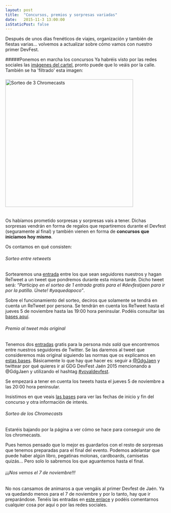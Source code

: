 ```yaml
---
layout: post
title:  "Concursos, premios y sorpresas variadas"
date:   2015-11-3 13:00:00
isStaticPost: false
---
```

Después de unos días frenéticos de viajes, organización y también de fiestas varias... volvemos a actualizar sobre cómo vamos con nuestro primer DevFest. 



#####Ponemos en marcha los concursos
Ya habréis visto por las redes sociales las <a href="https://plus.google.com/events/gallery/c100se89mphmshuvqambiib18bs?pid=6211567270158909026&oid=116243063925737679471&sort=6" target="_blank">imágenes del cartel</a>, pronto puede que lo veáis por la calle. También se ha 'filtrado' esta imagen:
<img src="../../../img/posts/chromecast.jpg" title="Chromecasts" alt="Sorteo de 3 Chromecasts" style="width: 400px; margin: auto;margin-top: 20px;margin-bottom: 20px;">

Os habíamos prometido sorpresas y sorpresas vais a tener. Dichas sorpresas vendrán en forma de regalos que repartiremos durante el Devfest (seguramente al final) y también vienen en forma de **concursos que iniciamos hoy mismo**. 

Os contamos en qué consisten:



###### Sorteo entre retweets

Sortearemos una <a href="www.eventbrite.es/e/entradas-devfest-jaen-2015-19077358894" target="_blank">entrada</a> entre los que sean seguidores nuestros y hagan ReTweet a un tweet que pondremos durante esta misma tarde. Dicho tweet será: *“Participo en el sorteo de 1 entrada gratis para el #devfestjaen para ir por la patilla. Únete! #yaquedapoco”*.

Sobre el funcionamiento del sorteo, deciros que solamente se tendrá en cuenta un ReTweet por persona. Se tendrán en cuenta los ReTweet hasta el jueves 5 de noviembre hasta las 19:00 hora peninsular. Podéis consultar las <a href="https://docs.google.com/document/d/1IvrO-GK8xk0WpQeRKltnJQp3GMB1lbgHcoVqeTknd-s/edit?usp=sharing" target="_blank">bases aquí</a>.



###### Premio al tweet más original

Tenemos dos <a href="www.eventbrite.es/e/entradas-devfest-jaen-2015-19077358894" target="_blank">entradas</a> gratis para la persona *más salá* que encontremos entre nuestros seguidores de Twitter. Se las daremos al tweet que consideremos más original siguiendo las normas que os explicamos en <a href="https://docs.google.com/document/d/1qSvk9i_HG_dUmNC5IU_frLmXA4LSR3TKCBPu2ZcQTZc/edit?usp=sharing" target="_blank">estas bases</a>. Básicamente lo que hay que hacer es: seguir a <a href="https://twitter.com/GdgJaen" target="_blank">@GdgJaen</a> y twittear por qué quieres ir al GDG DevFest Jaén 2015 mencionando a @GdgJaen y utilizando el hashtag <a href="https://twitter.com/search?f=tweets&q=voyaldevfest&src=typd" target="_blank">#voyaldevfest</a>. 

Se empezará a tener en cuenta los tweets hasta el jueves 5 de noviembre a las 20:00 hora peninsular.

Insistimos en que veais <a href="https://docs.google.com/document/d/1qSvk9i_HG_dUmNC5IU_frLmXA4LSR3TKCBPu2ZcQTZc/edit?usp=sharing" target="_blank">las bases</a> para ver las fechas de inicio y fin del concurso y otra información de interés.



###### Sorteo de los Chromecasts

Estaréis bajando por la página a ver cómo se hace para conseguir uno de los chromecasts.

Pues hemos pensado que lo mejor es guardarlos con el resto de sorpresas que tenemos preparadas para el final del evento. Podemos adelantar que puede haber algún libro, pegatinas molonas, cardboards, camisetas quizás... Pero solo lo sabremos los que aguantemos hasta el final.


###### ¡¡¡Nos vemos el 7 de noviembre!!!

No nos cansamos de animaros a que vengáis al primer Devfest de Jaén. 
Ya va quedando menos para el 7 de noviembre y por lo tanto, hay que ir preparándose. Tenéis las entradas en <a href="www.eventbrite.es/e/entradas-devfest-jaen-2015-19077358894" target="_blank">este enlace</a> y podéis comentarnos cualquier cosa por aquí o por las redes sociales.


